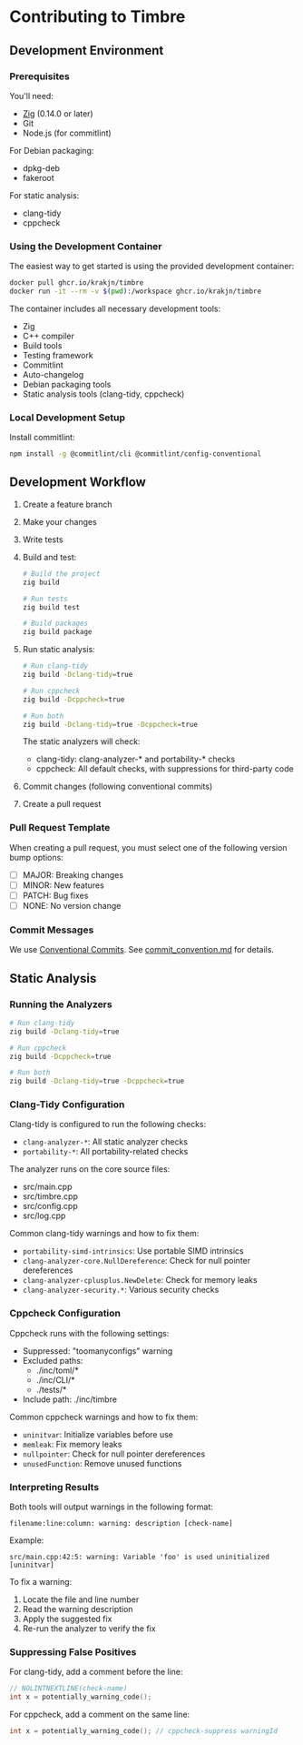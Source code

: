 # Contributing to Timbre

## Development Environment

### Prerequisites

You'll need:
- [Zig](https://ziglang.org/) (0.14.0 or later)
- Git
- Node.js (for commitlint)

For Debian packaging:
- dpkg-deb
- fakeroot

For static analysis:
- clang-tidy
- cppcheck

### Using the Development Container

The easiest way to get started is using the provided development container:

```bash
docker pull ghcr.io/krakjn/timbre
docker run -it --rm -v $(pwd):/workspace ghcr.io/krakjn/timbre
```

The container includes all necessary development tools:
- Zig
- C++ compiler
- Build tools
- Testing framework
- Commitlint
- Auto-changelog
- Debian packaging tools
- Static analysis tools (clang-tidy, cppcheck)

### Local Development Setup

Install commitlint:
```bash
npm install -g @commitlint/cli @commitlint/config-conventional
```

## Development Workflow

1. Create a feature branch
1. Make your changes
1. Write tests
1. Build and test:
   ```bash
   # Build the project
   zig build
   
   # Run tests
   zig build test
   
   # Build packages
   zig build package
   ```
1. Run static analysis:
   ```bash
   # Run clang-tidy
   zig build -Dclang-tidy=true
   
   # Run cppcheck
   zig build -Dcppcheck=true
   
   # Run both
   zig build -Dclang-tidy=true -Dcppcheck=true
   ```
   
   The static analyzers will check:
   - clang-tidy: clang-analyzer-* and portability-* checks
   - cppcheck: All default checks, with suppressions for third-party code
1. Commit changes (following conventional commits)
1. Create a pull request

### Pull Request Template

When creating a pull request, you must select one of the following version bump options:
- [ ] MAJOR: Breaking changes
- [ ] MINOR: New features
- [ ] PATCH: Bug fixes
- [ ] NONE: No version change

### Commit Messages

We use [Conventional Commits](https://www.conventionalcommits.org/). See [commit_convention.md](commit_convention.md) for details.

## Static Analysis

### Running the Analyzers

```bash
# Run clang-tidy
zig build -Dclang-tidy=true

# Run cppcheck
zig build -Dcppcheck=true

# Run both
zig build -Dclang-tidy=true -Dcppcheck=true
```

### Clang-Tidy Configuration

Clang-tidy is configured to run the following checks:
- `clang-analyzer-*`: All static analyzer checks
- `portability-*`: All portability-related checks

The analyzer runs on the core source files:
- src/main.cpp
- src/timbre.cpp
- src/config.cpp
- src/log.cpp

Common clang-tidy warnings and how to fix them:
- `portability-simd-intrinsics`: Use portable SIMD intrinsics
- `clang-analyzer-core.NullDereference`: Check for null pointer dereferences
- `clang-analyzer-cplusplus.NewDelete`: Check for memory leaks
- `clang-analyzer-security.*`: Various security checks

### Cppcheck Configuration

Cppcheck runs with the following settings:
- Suppressed: "toomanyconfigs" warning
- Excluded paths:
  - ./inc/toml/*
  - ./inc/CLI/*
  - ./tests/*
- Include path: ./inc/timbre

Common cppcheck warnings and how to fix them:
- `uninitvar`: Initialize variables before use
- `memleak`: Fix memory leaks
- `nullpointer`: Check for null pointer dereferences
- `unusedFunction`: Remove unused functions

### Interpreting Results

Both tools will output warnings in the following format:
```
filename:line:column: warning: description [check-name]
```

Example:
```
src/main.cpp:42:5: warning: Variable 'foo' is used uninitialized [uninitvar]
```

To fix a warning:
1. Locate the file and line number
2. Read the warning description
3. Apply the suggested fix
4. Re-run the analyzer to verify the fix

### Suppressing False Positives

For clang-tidy, add a comment before the line:
```cpp
// NOLINTNEXTLINE(check-name)
int x = potentially_warning_code();
```

For cppcheck, add a comment on the same line:
```cpp
int x = potentially_warning_code(); // cppcheck-suppress warningId
```